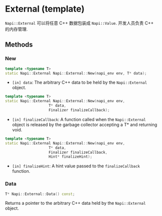# External (template)

`Napi::External` 可以将任意 C++ 数据包装成 `Napi::Value`. 开发人员负责 C++ 的内存管理.

## Methods

### New

```cpp
template <typename T>
static Napi::External Napi::External::New(napi_env env, T* data);
```

- `[in] data`: The arbitrary C++ data to be held by the `Napi::External` object.

```cpp
template <typename T>
static Napi::External Napi::External::New(napi_env env,
                    T* data,
                    Finalizer finalizeCallback);
```

- `[in] finalizeCallback`: A function called when the `Napi::External` object is released by the garbage collector accepting a T\* and returning void.

```cpp
template <typename T>
static Napi::External Napi::External::New(napi_env env,
                    T* data,
                    Finalizer finalizeCallback,
                    Hint* finalizeHint);
```

- `[in] finalizeHint`: A hint value passed to the `finalizeCallback` function.

### Data

```cpp
T* Napi::External::Data() const;
```

Returns a pointer to the arbitrary C++ data held by the `Napi::External` object.

[`Napi::TypeTaggable`]: ./type_taggable.md
